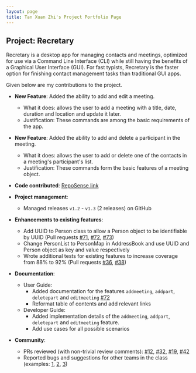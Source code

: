 ```yaml
---
layout: page
title: Tan Xuan Zhi's Project Portfolio Page
---
```


## Project: Recretary

Recretary is a desktop app for managing contacts and meetings, optimized for use via a Command Line Interface (CLI) while still having the benefits of a Graphical User Interface (GUI). For fast typists, Recretary is the faster option for finishing contact management tasks than traditional GUI apps.

Given below are my contributions to the project.

* **New Feature**: Added the ability to add and edit a meeting.
  * What it does: allows the user to add a meeting with a title, date, duration and location and update it later.
  * Justification: These commands are among the basic requirements of the app. 
  
* **New Feature**: Added the ability to add and delete a participant in the meeting.
  * What it does: allows the user to add or delete one of the contacts in a meeting's participant's list.
  * Justification: These commands form the basic features of a meeting object. 
 
* **Code contributed**: [RepoSense link](https://nus-cs2103-ay2021s1.github.io/tp-dashboard/#breakdown=true&search=xxzz-tt&sort=groupTitle&sortWithin=title&since=2020-08-14&timeframe=commit&mergegroup=&groupSelect=groupByRepos&checkedFileTypes=docs~functional-code~test-code~other&tabOpen=true&tabType=authorship&tabAuthor=xxzz-tt&tabRepo=AY2021S1-CS2103T-W16-1%2Ftp%5Bmaster%5D&authorshipIsMergeGroup=false&authorshipFileTypes=docs~functional-code~test-code~other)

* **Project management**:
  * Managed releases `v1.2` - `v1.3` (2 releases) on GitHub

* **Enhancements to existing features**:
  * Add UUID to Person class to allow a Person object to be identifiable by UUID 
  (Pull requests [\#71](https://github.com/AY2021S1-CS2103T-W16-1/tp/issues/71), [\#72](https://github.com/AY2021S1-CS2103T-W16-1/tp/issues/72),
   [\#73](https://github.com/AY2021S1-CS2103T-W16-1/tp/issues/73))
  * Change PersonList to PersonMap in AddressBook and use UUID and Person object as key and value respectively
  * Wrote additional tests for existing features to increase coverage from 88% to 92% (Pull requests [\#36](), [\#38]())

* **Documentation**:
  * User Guide:
    * Added documentation for the features `addmeeting`, `addpart`, `deletepart` and `editmeeting` [\#72]()
    * Reformat table of contents and add relevant links
  * Developer Guide:
    * Added implementation details of the `addmeeting`, `addpart`, `deletepart` and `editmeeting` feature.
    * Add use cases for all possible scenarios

* **Community**:
  * PRs reviewed (with non-trivial review comments): [\#12](), [\#32](), [\#19](), [\#42]()
  * Reported bugs and suggestions for other teams in the class (examples: [1](), [2](), [3]())

